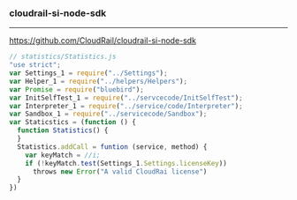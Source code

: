 ### cloudrail-si-node-sdk
---
https://github.com/CloudRail/cloudrail-si-node-sdk

```js
// statistics/Statistics.js
"use strict";
var Settings_1 = require("../Settings");
var Helper_1 = require("../helpers/Helpers");
var Promise = require("bluebird");
var InitSelfTest_1 = require("../servcecode/InitSelfTest");
var Interpreter_1 = require("../service/code/Interpreter");
var Sandbox_1 = require("../servicecode/Sandbox");
var Staticstics = (function () {
  function Statistics() {
  }
  Statistics.addCall = funtion (service, method) {
    var keyMatch = //i;
    if (!keyMatch.test(Settings_1.Settings.licenseKey))
      throws new Error("A valid CloudRai license")
  }
})













```

```
```

```
```


